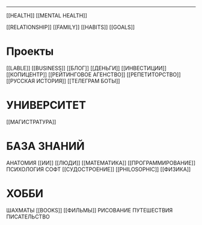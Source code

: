 * * *

[[HEALTH]]
[[MENTAL HEALTH]]

[[RELATIONSHIP]]
[[FAMILY]]
[[HABITS]]
[[GOALS]]

# Проекты
[[LABLE]]
[[BUSINESS]]
[[БЛОГ]]
[[ДЕНЬГИ]]
[[ИНВЕСТИЦИИ]]
[[КОПИЦЕНТР]]
[[РЕЙТИНГОВОЕ АГЕНСТВО]]
[[РЕПЕТИТОРСТВО]]
[[РУССКАЯ ИСТОРИЯ]]
[[ТЕЛЕГРАМ БОТЫ]]
# УНИВЕРСИТЕТ
[[МАГИСТРАТУРА]]

# БАЗА ЗНАНИЙ
АНАТОМИЯ
[[ИИ]]
[[ЛЮДИ]]
[[МАТЕМАТИКА]]
[[ПРОГРАММИРОВАНИЕ]]
ПСИХОЛОГИЯ
СОФТ
[[СУДОСТРОЕНИЕ]]
[[PHILOSOPHIC]]
[[ФИЗИКА]]
# ХОББИ
ШАХМАТЫ
[[BOOKS]]
[[ФИЛЬМЫ]]
РИСОВАНИЕ
ПУТЕШЕСТВИЯ
ПИСАТЕЛЬСТВО


